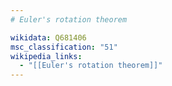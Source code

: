 ```yaml
---
# Euler's rotation theorem

wikidata: Q681406
msc_classification: "51"
wikipedia_links:
  - "[[Euler's rotation theorem]]"
---
```

